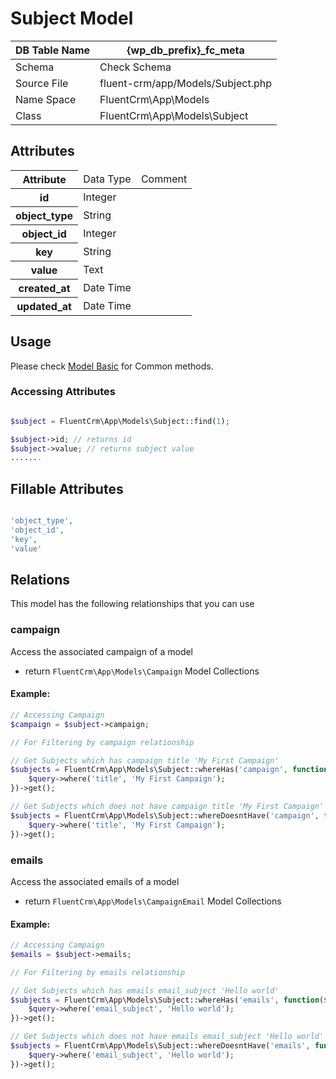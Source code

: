 # Subject Model

| DB Table Name | {wp_db_prefix}_fc_meta                                                   |
|---------------|--------------------------------------------------------------------------|
| Schema        | <a :href="$withBase('/database/#fc-subscribers-table')">Check Schema</a> |
| Source File   | fluent-crm/app/Models/Subject.php                                           |
| Name Space    | FluentCrm\App\Models                                                     |
| Class         | FluentCrm\App\Models\Subject                                                |

## Attributes
<table class="nowrap">
   <thead>
      <tr>
         <th>Attribute</th>
         <td>Data Type</td>
         <td>Comment</td>
      </tr>
   </thead>
   <tbody>
      <tr>
         <th>id</th>
         <td>Integer</td>
         <td></td>
      </tr>
      <tr>
         <th>object_type</th>
         <td>String</td>
         <td></td>
      </tr>
      <tr>
         <th>object_id</th>
         <td>Integer</td>
         <td></td>
      </tr>
      <tr>
         <th>key</th>
         <td>String</td>
         <td></td>
      </tr>
      <tr>
         <th>value</th>
         <td>Text</td>
         <td></td>
      </tr>
      <tr>
         <th>created_at</th>
         <td>Date Time</td>
         <td></td>
      </tr>
      <tr>
         <th>updated_at</th>
         <td>Date Time</td>
         <td></td>
      </tr>
   </tbody>
</table>

## Usage
Please check <a href="/database/models/">Model Basic</a> for Common methods.


### Accessing Attributes

```php 

$subject = FluentCrm\App\Models\Subject::find(1);

$subject->id; // returns id
$subject->value; // returns subject value
.......
```


## Fillable Attributes

```php

'object_type',
'object_id',
'key',
'value'
```


## Relations
This model has the following relationships that you can use

### campaign
Access the associated campaign of a model

- return `FluentCrm\App\Models\Campaign` Model Collections

#### Example:
```php 
// Accessing Campaign
$campaign = $subject->campaign;

// For Filtering by campaign relationship

// Get Subjects which has campaign title 'My First Campaign'
$subjects = FluentCrm\App\Models\Subject::whereHas('campaign', function($query) {
    $query->where('title', 'My First Campaign');
})->get();

// Get Subjects which does not have campaign title 'My First Campaign'
$subjects = FluentCrm\App\Models\Subject::whereDoesntHave('campaign', function($query) {
    $query->where('title', 'My First Campaign');
})->get();

```



### emails
Access the associated emails of a model

- return `FluentCrm\App\Models\CampaignEmail` Model Collections

#### Example:
```php 
// Accessing Campaign
$emails = $subject->emails;

// For Filtering by emails relationship

// Get Subjects which has emails email_subject 'Hello world'
$subjects = FluentCrm\App\Models\Subject::whereHas('emails', function($query) {
    $query->where('email_subject', 'Hello world');
})->get();

// Get Subjects which does not have emails email_subject 'Hello world'
$subjects = FluentCrm\App\Models\Subject::whereDoesntHave('emails', function($query) {
    $query->where('email_subject', 'Hello world');
})->get();

```